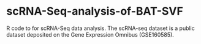 # scRNA-Seq-analysis-of-BAT-SVF
R code to for scRNA-Seq data analysis.
The scRNA-seq dataset is a public dataset deposited on the Gene Expression Omnibus (GSE160585).
